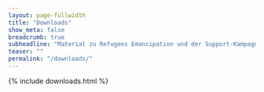 ```yaml
---
layout: page-fullwidth
title: "Downloads"
show_meta: false
breadcrumb: true
subheadline: "Material zu Refugees Emancipation und der Support-Kampagne"
teaser: ""
permalink: "/downloads/"
---
```


{% include downloads.html %}
